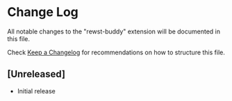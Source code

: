 # Change Log

All notable changes to the "rewst-buddy" extension will be documented in this file.

Check [Keep a Changelog](http://keepachangelog.com/) for recommendations on how to structure this file.

## [Unreleased]

- Initial release